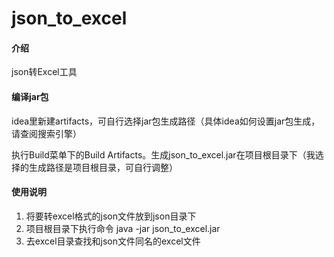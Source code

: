 # json_to_excel

#### 介绍

json转Excel工具

#### 编译jar包
idea里新建artifacts，可自行选择jar包生成路径（具体idea如何设置jar包生成，请查阅搜索引擎）

执行Build菜单下的Build Artifacts。生成json_to_excel.jar在项目根目录下（我选择的生成路径是项目根目录，可自行调整）

#### 使用说明
1. 将要转excel格式的json文件放到json目录下
2. 项目根目录下执行命令 java -jar json_to_excel.jar
3. 去excel目录查找和json文件同名的excel文件


